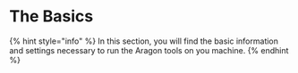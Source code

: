 # The Basics

{% hint style="info" %}
In this section, you will find the basic information and settings necessary to run the Aragon tools on you machine.&#x20;
{% endhint %}
